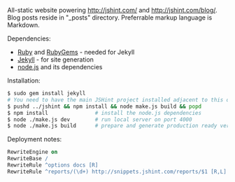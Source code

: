 All-static website powering http://jshint.com/ and http://jshint.com/blog/.
Blog posts reside in "_posts" directory. Preferrable markup language is Markdown.

Dependencies:

* [Ruby](http://www.ruby-lang.org/) and [RubyGems](http://rubygems.org/) - needed for Jekyll
* [Jekyll](http://jekyllrb.com/) - for site generation
* [node.js](http://nodejs.org/) and its dependencies

Installation:

```bash
$ sudo gem install jekyll
# You need to have the main JSHint project installed adjacent to this one.
$ pushd ../jshint && npm install && node make.js build && popd
$ npm install               # install the node.js dependencies
$ node ./make.js dev        # run local server on port 4000
$ node ./make.js build      # prepare and generate production ready version
```

Deployment notes:

```apache
RewriteEngine on
RewriteBase /
RewriteRule ^options docs [R]
RewriteRule ^reports/(\d+) http://snippets.jshint.com/reports/$1 [R,L]
```

